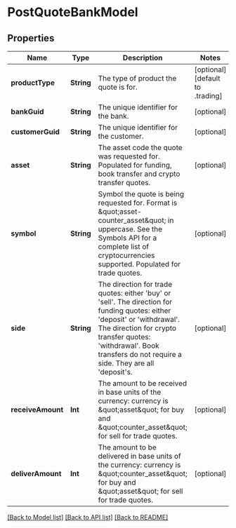 # PostQuoteBankModel

## Properties
Name | Type | Description | Notes
------------ | ------------- | ------------- | -------------
**productType** | **String** | The type of product the quote is for. | [optional] [default to .trading]
**bankGuid** | **String** | The unique identifier for the bank. | [optional] 
**customerGuid** | **String** | The unique identifier for the customer. | [optional] 
**asset** | **String** | The asset code the quote was requested for. Populated for funding, book transfer and crypto transfer quotes. | [optional] 
**symbol** | **String** | Symbol the quote is being requested for. Format is \&quot;asset-counter_asset\&quot; in uppercase. See the Symbols API for a complete list of cryptocurrencies supported. Populated for trade quotes. | [optional] 
**side** | **String** | The direction for trade quotes: either &#39;buy&#39; or &#39;sell&#39;. The direction for funding quotes: either &#39;deposit&#39; or &#39;withdrawal&#39;. The direction for crypto transfer quotes: &#39;withdrawal&#39;. Book transfers do not require a side. They are all &#39;deposit&#39;s.  | [optional] 
**receiveAmount** | **Int** | The amount to be received in base units of the currency: currency is \&quot;asset\&quot; for buy and \&quot;counter_asset\&quot; for sell for trade quotes. | [optional] 
**deliverAmount** | **Int** | The amount to be delivered in base units of the currency: currency is \&quot;counter_asset\&quot; for buy and \&quot;asset\&quot; for sell for trade quotes. | [optional] 

[[Back to Model list]](../README.md#documentation-for-models) [[Back to API list]](../README.md#documentation-for-api-endpoints) [[Back to README]](../README.md)


